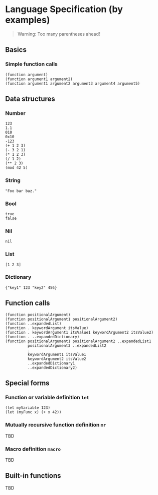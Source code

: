# Language Specification (by examples)

> Warning: Too many parentheses ahead!

## Basics

### Simple function calls

```
(function argument)
(function argument1 argument2)
(function argument1 argument2 argument3 argument4 argument5)
```

## Data structures

### Number

```
123
1.1
010
0x10
-123
(+ 1 2 3)
(- 3 2 1)
(* 1 2 3)
(/ 1 2)
(** 2 3)
(mod 42 5)
```

### String

```
"Foo bar baz."
```

### Bool

```
true
false
```

### Nil

```
nil
```

### List

```
[1 2 3]
```

### Dictionary

```
{"key1" 123 "key2" 456}
```

## Function calls

```
(function positionalArgument)
(function positionalArgument1 positionalArgument2)
(function ..expandedList)
(function . keywordArgument itsValue)
(function . keywordArgument1 itsValue1 keywordArgument2 itsValue2)
(function . ..expandedDictionary)
(function positionalArgument1 positionalArgument2 ..expandedList1
          positionalArgument3 ..expandedList2
          .
          keywordArgument1 itsValue1
          keywordArgument2 itsValue2
          ..expandedDictionary1
          ..expandedDictionary2)
```

## Special forms

### Function or variable definition `let`

```
(let myVariable 123)
(let (myFunc x) (+ x 42))
```

### Mutually recursive function definition `mr`

TBD

### Macro definition `macro`

TBD

## Built-in functions

TBD
